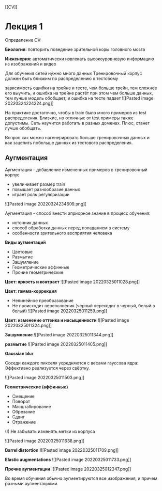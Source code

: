 [[CV]]


# Лекция 1

Определение CV:

**Биология:** повторить поведение зрительной коры
головного мозга

**Инженерия:** автоматически извлекать
высокоуровневую информацию из изображений и
видео


Для обучения сетей нужно много данных
Тренировочный корпус должен быть близким по распределению к тестовому


зависимость ошибки на трейне и тесте,
чем больше трейн, тем сложнее его выучить, и ошибка на трейне растёт 
при этом чем больше данных, тем лучше модель обобщает, и ошибка на тесте падает
![[Pasted image 20220324224224.png]]

На практике достаточно, чтобы в train было много примеров из test
распределения. Близкие, но отличные от test примеры также допустимы.
Сеть научится работать в разных доменах. Плюс, станет лучше обобщать.

Вопрос
как можно нагенерировать больше тренировочных данных и как зацепить побольше данных из тестового распределения. 

## Аугментация 

Аугментация - добавление измененных примеров в тренировочный корпус

* увеличивает размер train
* повышает разнообразие данных
* играет роль регуляризации

![[Pasted image 20220324234609.png]]


Аугментация - способ внести априорное знание в процесс обучения:
* источник данных
* способ обработки данных перед попаданием в систему
* особенности зрительного восприятия человека


**Виды аугментаций**
* Цветовые
* Размытие
* Зашумление
* Геометрические аффинные
* Прочие геометрические

**Цвет: яркость и контраст**
![[Pasted image 20220325011028.png]]

**Цвет: гамма-коррекция**

* Нелинейное преобразование
*  Не происходит переполнения (черный переходит в черный, белый в белый)
![[Pasted image 20220325011259.png]]

**Цвет: изменение оттенка и насыщенности**
![[Pasted image 20220325011324.png]]

**Зашумление**
![[Pasted image 20220325011344.png]]

**размытие**
![[Pasted image 20220325011405.png]]

**Gaussian blur**

Соседи каждого пикселя усредняются
с весами гауссова ядра:
Эффективно реализуется через свёртку.

![[Pasted image 20220325011503.png]]


**Геометрические (аффинные)**

* Смещение
* Поворот
* Масштабирование
* Обрезание
* Сдвиг
* Отражение

(!) Не забывать изменять метки из корпуса

![[Pasted image 20220325011638.png]]

**Barrel distortion**
![[Pasted image 20220325011709.png]]


**Elastic augmentations**
![[Pasted image 20220325011733.png]]


**Прочие аугментации**
![[Pasted image 20220325012347.png]]

Во время обучения обычно аугментируются все изображения, и причем разными аугментациями.
































































































































































































